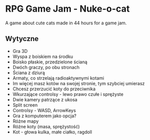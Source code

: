 # RPG Game Jam - Nuke-o-cat
A game about cute cats made in 44 hours for a game jam.

## Wytyczne

* Gra 3D
* Wyspa z boiskiem na środku
* Boisko płaskie, przedzielone ścianą
* Dwóch graczy, po obu stronach
* Ściana z dziurą
* Armaty, co strzelają radioaktywnymi kotami
* Im więcej masz kotów na swojej stronie, tym szybciej umierasz
* Chcesz przerzucić koty do przeciwnika
* Wkurzające controlsy - lewo prawo czułe i sprężyste
* Dwie kamery patrzące z ukosa
* Split screen
* Controlsy - WASD, ArrowKeys
* Gra z komputerem jako opcja?
* Różne mapy
* Różne koty (masa, sprężystość)
* Kot - głowa kulka, małe ciałko, ragdoll
